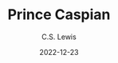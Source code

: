 ---
title: Prince Caspian
book: prince-caspian
author: C.S. Lewis
kindle: false
spoilers: false
date: 2022-12-23
---